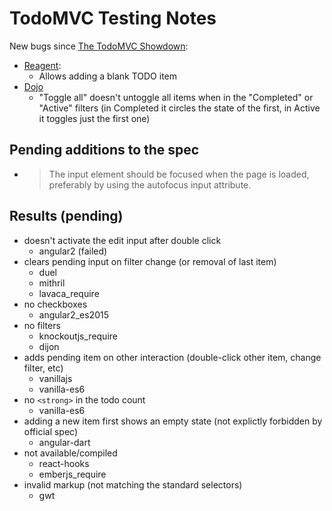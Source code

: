 # TodoMVC Testing Notes

New bugs since [The TodoMVC Showdown](https://wickstrom.tech/programming/2020/07/02/the-todomvc-showdown-testing-with-webcheck.html):

* [Reagent](https://todomvc.com/examples/reagent/#/): 
    - Allows adding a blank TODO item
* [Dojo](https://todomvc.com/examples/dojo/)
    - "Toggle all" doesn't untoggle all items when in the "Completed"
      or "Active" filters (in Completed it circles the state of the
      first, in Active it toggles just the first one)
      
## Pending additions to the spec

- > The input element should be focused when the page is loaded, preferably by using the autofocus input attribute.


## Results (pending)

- doesn't activate the edit input after double click
    - angular2 (failed)
- clears pending input on filter change (or removal of last item)
    - duel
    - mithril
    - lavaca_require
- no checkboxes
    - angular2_es2015
- no filters
    - knockoutjs_require
    - dijon
- adds pending item on other interaction (double-click other item, change filter, etc)
    - vanillajs
    - vanilla-es6
- no `<strong>` in the todo count
    - vanilla-es6
- adding a new item first shows an empty state (not explictly forbidden by official spec)
    - angular-dart
- not available/compiled
   - react-hooks
   - emberjs_require
- invalid markup (not matching the standard selectors)
   - gwt
